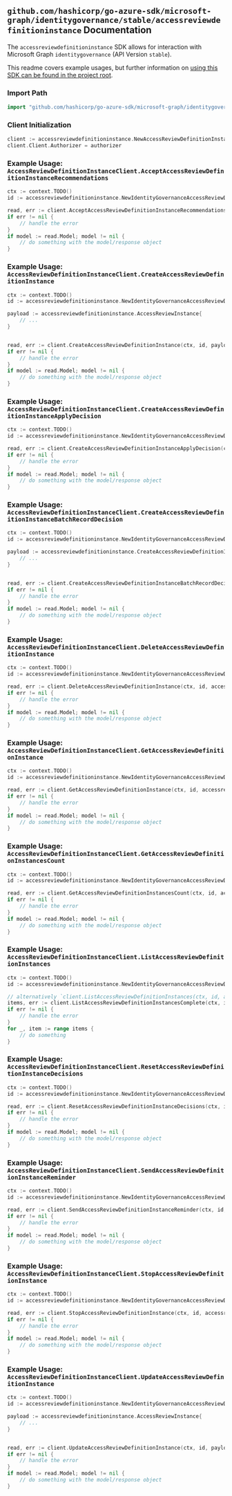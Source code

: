
## `github.com/hashicorp/go-azure-sdk/microsoft-graph/identitygovernance/stable/accessreviewdefinitioninstance` Documentation

The `accessreviewdefinitioninstance` SDK allows for interaction with Microsoft Graph `identitygovernance` (API Version `stable`).

This readme covers example usages, but further information on [using this SDK can be found in the project root](https://github.com/hashicorp/go-azure-sdk/tree/main/docs).

### Import Path

```go
import "github.com/hashicorp/go-azure-sdk/microsoft-graph/identitygovernance/stable/accessreviewdefinitioninstance"
```


### Client Initialization

```go
client := accessreviewdefinitioninstance.NewAccessReviewDefinitionInstanceClientWithBaseURI("https://graph.microsoft.com")
client.Client.Authorizer = authorizer
```


### Example Usage: `AccessReviewDefinitionInstanceClient.AcceptAccessReviewDefinitionInstanceRecommendations`

```go
ctx := context.TODO()
id := accessreviewdefinitioninstance.NewIdentityGovernanceAccessReviewDefinitionIdInstanceID("accessReviewScheduleDefinitionId", "accessReviewInstanceId")

read, err := client.AcceptAccessReviewDefinitionInstanceRecommendations(ctx, id, accessreviewdefinitioninstance.DefaultAcceptAccessReviewDefinitionInstanceRecommendationsOperationOptions())
if err != nil {
	// handle the error
}
if model := read.Model; model != nil {
	// do something with the model/response object
}
```


### Example Usage: `AccessReviewDefinitionInstanceClient.CreateAccessReviewDefinitionInstance`

```go
ctx := context.TODO()
id := accessreviewdefinitioninstance.NewIdentityGovernanceAccessReviewDefinitionID("accessReviewScheduleDefinitionId")

payload := accessreviewdefinitioninstance.AccessReviewInstance{
	// ...
}


read, err := client.CreateAccessReviewDefinitionInstance(ctx, id, payload, accessreviewdefinitioninstance.DefaultCreateAccessReviewDefinitionInstanceOperationOptions())
if err != nil {
	// handle the error
}
if model := read.Model; model != nil {
	// do something with the model/response object
}
```


### Example Usage: `AccessReviewDefinitionInstanceClient.CreateAccessReviewDefinitionInstanceApplyDecision`

```go
ctx := context.TODO()
id := accessreviewdefinitioninstance.NewIdentityGovernanceAccessReviewDefinitionIdInstanceID("accessReviewScheduleDefinitionId", "accessReviewInstanceId")

read, err := client.CreateAccessReviewDefinitionInstanceApplyDecision(ctx, id, accessreviewdefinitioninstance.DefaultCreateAccessReviewDefinitionInstanceApplyDecisionOperationOptions())
if err != nil {
	// handle the error
}
if model := read.Model; model != nil {
	// do something with the model/response object
}
```


### Example Usage: `AccessReviewDefinitionInstanceClient.CreateAccessReviewDefinitionInstanceBatchRecordDecision`

```go
ctx := context.TODO()
id := accessreviewdefinitioninstance.NewIdentityGovernanceAccessReviewDefinitionIdInstanceID("accessReviewScheduleDefinitionId", "accessReviewInstanceId")

payload := accessreviewdefinitioninstance.CreateAccessReviewDefinitionInstanceBatchRecordDecisionRequest{
	// ...
}


read, err := client.CreateAccessReviewDefinitionInstanceBatchRecordDecision(ctx, id, payload, accessreviewdefinitioninstance.DefaultCreateAccessReviewDefinitionInstanceBatchRecordDecisionOperationOptions())
if err != nil {
	// handle the error
}
if model := read.Model; model != nil {
	// do something with the model/response object
}
```


### Example Usage: `AccessReviewDefinitionInstanceClient.DeleteAccessReviewDefinitionInstance`

```go
ctx := context.TODO()
id := accessreviewdefinitioninstance.NewIdentityGovernanceAccessReviewDefinitionIdInstanceID("accessReviewScheduleDefinitionId", "accessReviewInstanceId")

read, err := client.DeleteAccessReviewDefinitionInstance(ctx, id, accessreviewdefinitioninstance.DefaultDeleteAccessReviewDefinitionInstanceOperationOptions())
if err != nil {
	// handle the error
}
if model := read.Model; model != nil {
	// do something with the model/response object
}
```


### Example Usage: `AccessReviewDefinitionInstanceClient.GetAccessReviewDefinitionInstance`

```go
ctx := context.TODO()
id := accessreviewdefinitioninstance.NewIdentityGovernanceAccessReviewDefinitionIdInstanceID("accessReviewScheduleDefinitionId", "accessReviewInstanceId")

read, err := client.GetAccessReviewDefinitionInstance(ctx, id, accessreviewdefinitioninstance.DefaultGetAccessReviewDefinitionInstanceOperationOptions())
if err != nil {
	// handle the error
}
if model := read.Model; model != nil {
	// do something with the model/response object
}
```


### Example Usage: `AccessReviewDefinitionInstanceClient.GetAccessReviewDefinitionInstancesCount`

```go
ctx := context.TODO()
id := accessreviewdefinitioninstance.NewIdentityGovernanceAccessReviewDefinitionID("accessReviewScheduleDefinitionId")

read, err := client.GetAccessReviewDefinitionInstancesCount(ctx, id, accessreviewdefinitioninstance.DefaultGetAccessReviewDefinitionInstancesCountOperationOptions())
if err != nil {
	// handle the error
}
if model := read.Model; model != nil {
	// do something with the model/response object
}
```


### Example Usage: `AccessReviewDefinitionInstanceClient.ListAccessReviewDefinitionInstances`

```go
ctx := context.TODO()
id := accessreviewdefinitioninstance.NewIdentityGovernanceAccessReviewDefinitionID("accessReviewScheduleDefinitionId")

// alternatively `client.ListAccessReviewDefinitionInstances(ctx, id, accessreviewdefinitioninstance.DefaultListAccessReviewDefinitionInstancesOperationOptions())` can be used to do batched pagination
items, err := client.ListAccessReviewDefinitionInstancesComplete(ctx, id, accessreviewdefinitioninstance.DefaultListAccessReviewDefinitionInstancesOperationOptions())
if err != nil {
	// handle the error
}
for _, item := range items {
	// do something
}
```


### Example Usage: `AccessReviewDefinitionInstanceClient.ResetAccessReviewDefinitionInstanceDecisions`

```go
ctx := context.TODO()
id := accessreviewdefinitioninstance.NewIdentityGovernanceAccessReviewDefinitionIdInstanceID("accessReviewScheduleDefinitionId", "accessReviewInstanceId")

read, err := client.ResetAccessReviewDefinitionInstanceDecisions(ctx, id, accessreviewdefinitioninstance.DefaultResetAccessReviewDefinitionInstanceDecisionsOperationOptions())
if err != nil {
	// handle the error
}
if model := read.Model; model != nil {
	// do something with the model/response object
}
```


### Example Usage: `AccessReviewDefinitionInstanceClient.SendAccessReviewDefinitionInstanceReminder`

```go
ctx := context.TODO()
id := accessreviewdefinitioninstance.NewIdentityGovernanceAccessReviewDefinitionIdInstanceID("accessReviewScheduleDefinitionId", "accessReviewInstanceId")

read, err := client.SendAccessReviewDefinitionInstanceReminder(ctx, id, accessreviewdefinitioninstance.DefaultSendAccessReviewDefinitionInstanceReminderOperationOptions())
if err != nil {
	// handle the error
}
if model := read.Model; model != nil {
	// do something with the model/response object
}
```


### Example Usage: `AccessReviewDefinitionInstanceClient.StopAccessReviewDefinitionInstance`

```go
ctx := context.TODO()
id := accessreviewdefinitioninstance.NewIdentityGovernanceAccessReviewDefinitionIdInstanceID("accessReviewScheduleDefinitionId", "accessReviewInstanceId")

read, err := client.StopAccessReviewDefinitionInstance(ctx, id, accessreviewdefinitioninstance.DefaultStopAccessReviewDefinitionInstanceOperationOptions())
if err != nil {
	// handle the error
}
if model := read.Model; model != nil {
	// do something with the model/response object
}
```


### Example Usage: `AccessReviewDefinitionInstanceClient.UpdateAccessReviewDefinitionInstance`

```go
ctx := context.TODO()
id := accessreviewdefinitioninstance.NewIdentityGovernanceAccessReviewDefinitionIdInstanceID("accessReviewScheduleDefinitionId", "accessReviewInstanceId")

payload := accessreviewdefinitioninstance.AccessReviewInstance{
	// ...
}


read, err := client.UpdateAccessReviewDefinitionInstance(ctx, id, payload, accessreviewdefinitioninstance.DefaultUpdateAccessReviewDefinitionInstanceOperationOptions())
if err != nil {
	// handle the error
}
if model := read.Model; model != nil {
	// do something with the model/response object
}
```
